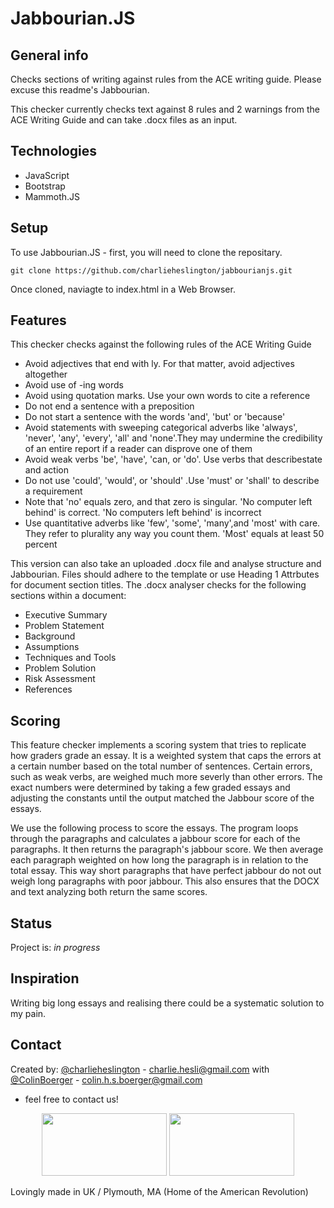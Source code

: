 # Jabbourian.JS

## General info
Checks sections of writing against rules from the ACE writing guide. Please excuse this readme's Jabbourian.

This checker currently checks text against 8 rules and 2 warnings from the ACE Writing Guide and can take .docx files as an input.

## Technologies
* JavaScript
* Bootstrap
* Mammoth.JS

## Setup
To use Jabbourian.JS - first, you will need to clone the repositary.

    git clone https://github.com/charlieheslington/jabbourianjs.git

Once cloned, naviagte to index.html in a Web Browser.

## Features
This checker checks against the following rules of the ACE Writing Guide
* Avoid adjectives that end with ly. For that matter, avoid adjectives altogether
* Avoid use of -ing words
* Avoid using quotation marks. Use your own words to cite a reference
* Do not end a sentence with a preposition
* Do not start a sentence with the words 'and', 'but' or 'because'
* Avoid statements with sweeping categorical adverbs like 'always', 'never', 'any', 'every', 'all' and 'none'.They may undermine the credibility of an entire report if a reader can disprove one of them
* Avoid weak verbs 'be', 'have', 'can, or 'do'. Use verbs that describestate and action
* Do not use 'could', 'would', or 'should' .Use 'must' or 'shall' to describe a requirement
* Note that 'no' equals zero, and that zero is singular. 'No computer left behind' is correct. 'No computers left behind' is incorrect
* Use quantitative adverbs like 'few', 'some', 'many',and 'most' with care. They refer to plurality any way you count them. 'Most' equals at least 50 percent

This version can also take an uploaded .docx file and analyse structure and Jabbourian. Files should adhere to the template or use Heading 1 Attrbutes for document section titles. The .docx analyser checks for the following sections within a document:

* Executive Summary
* Problem Statement
* Background
* Assumptions
* Techniques and Tools
* Problem Solution
* Risk Assessment
* References

## Scoring
This feature checker implements a scoring system that tries to replicate how graders grade an essay. It is a weighted system that caps the errors at a certain number based on the total number of sentences. Certain errors, such as weak verbs, are weighed much more severly than other errors. The exact numbers were determined by taking a few graded essays and adjusting the constants until the output matched the Jabbour score of the essays. 

We use the following process to score the essays. The program loops through the paragraphs and calculates a jabbour score for each of the paragraphs. It then returns the paragraph's jabbour score. We then average each paragraph weighted on how long the paragraph is in relation to the total essay. This way short paragraphs that have perfect jabbour do not out weigh long paragraphs with poor jabbour. This also ensures that the DOCX and text analyzing both return the same scores. 

## Status
Project is: _in progress_

## Inspiration
Writing big long essays and realising there could be a systematic solution to my pain.

## Contact
Created by:
[@charlieheslington](https://github.com/charlieheslington) - charlie.hesli@gmail.com 
with
[@ColinBoerger](https://github.com/ColinBoerger) - colin.h.s.boerger@gmail.com 

- feel free to contact us!

<p align="center"><img src="https://i.ibb.co/0DtDN9r/MOSHED-2020-2-10-13-44-27.jpg" width="200px" height="100px"></img> <img src="https://www.pngkey.com/png/full/200-2000202_american-flag-pixelated-us-flag-pixel-art.png" width="200px" height="100px"></img></p>
Lovingly made in UK / Plymouth, MA (Home of the American Revolution)
